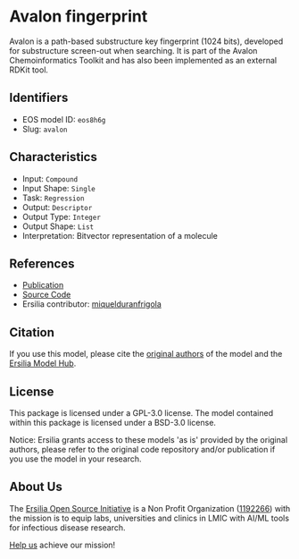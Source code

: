 # Avalon fingerprint

Avalon is a path-based substructure key fingerprint (1024 bits), developed for substructure screen-out when searching. It is part of the Avalon Chemoinformatics Toolkit and has also been implemented as an external RDKit tool.

## Identifiers

* EOS model ID: `eos8h6g`
* Slug: `avalon`

## Characteristics

* Input: `Compound`
* Input Shape: `Single`
* Task: `Regression`
* Output: `Descriptor`
* Output Type: `Integer`
* Output Shape: `List`
* Interpretation: Bitvector representation of a molecule

## References

* [Publication](https://pubs.acs.org/doi/full/10.1021/ci050413p)
* [Source Code](https://github.com/rdkit/rdkit/tree/master/External/AvalonTools)
* Ersilia contributor: [miquelduranfrigola](https://github.com/miquelduranfrigola)

## Citation

If you use this model, please cite the [original authors](https://pubs.acs.org/doi/full/10.1021/ci050413p) of the model and the [Ersilia Model Hub](https://github.com/ersilia-os/ersilia/blob/master/CITATION.cff).

## License

This package is licensed under a GPL-3.0 license. The model contained within this package is licensed under a BSD-3.0 license.

Notice: Ersilia grants access to these models 'as is' provided by the original authors, please refer to the original code repository and/or publication if you use the model in your research.

## About Us

The [Ersilia Open Source Initiative](https://ersilia.io) is a Non Profit Organization ([1192266](https://register-of-charities.charitycommission.gov.uk/charity-search/-/charity-details/5170657/full-print)) with the mission is to equip labs, universities and clinics in LMIC with AI/ML tools for infectious disease research.

[Help us](https://www.ersilia.io/donate) achieve our mission!